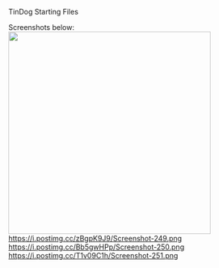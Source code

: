 TinDog Starting Files

Screenshots below:
<img src="https://i.postimg.cc/057cQRXS/Screenshot-248.png" width="400px">
https://i.postimg.cc/zBgpK9J9/Screenshot-249.png
https://i.postimg.cc/Bb5gwHPp/Screenshot-250.png
https://i.postimg.cc/T1v09C1h/Screenshot-251.png


